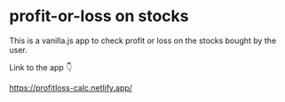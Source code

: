 # profit-or-loss on stocks

This is a vanilla.js app to check profit or loss on the stocks bought by the user.

Link to the app 👇

https://profitloss-calc.netlify.app/
